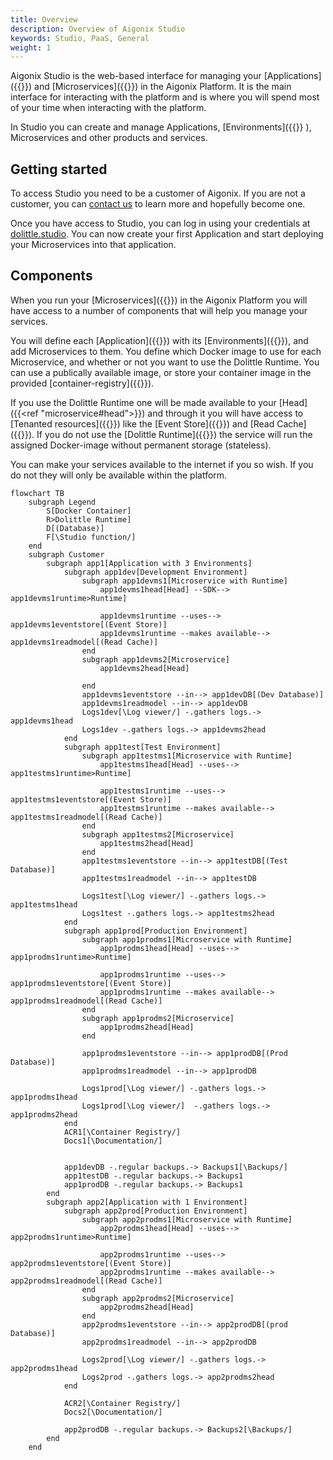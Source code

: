 ```yaml
---
title: Overview
description: Overview of Aigonix Studio
keywords: Studio, PaaS, General
weight: 1
---
```


Aigonix Studio is the web-based interface for managing your [Applications]({{<ref application>}}) and [Microservices]({{<ref microservice>}}) in the Aigonix Platform. It is the main interface for interacting with the platform and is where you will spend most of your time when interacting with the platform.

In Studio you can create and manage Applications, [Environments]({{<ref environment>}} ), Microservices and other products and services.

## Getting started

To access Studio you need to be a customer of Aigonix. If you are not a customer, you can [contact us](https://aigonix.com/contact) to learn more and hopefully become one.

Once you have access to Studio, you can log in using your credentials at [dolittle.studio](https://dolittle.studio). You can now create your first Application and start deploying your Microservices into that application.

## Components

When you run your [Microservices]({{<ref microservice>}}) in the Aigonix Platform you will have access to a number of components that will help you manage your services.

You will define each [Application]({{<ref application>}}) with its [Environments]({{<ref environment>}}), and add Microservices to them. You define which Docker image to use for each Microservice, and whether or not you want to use the Dolittle Runtime. You can use a publically available image, or store your container image in the provided [container-registry]({{<ref container_registry>}}).

If you use the Dolittle Runtime one will be made available to your [Head]({{<ref "microservice#head">}}) and through it you will have access to [Tenanted resources]({{<ref tenants>}}) like the [Event Store]({{<ref event_store>}}) and [Read Cache]({{<ref read_cache>}}). If you do not use the [Dolittle Runtime]({{<ref runtime>}}) the service will run the assigned Docker-image without permanent storage (stateless).

You can make your services available to the internet if you so wish. If you do not they will only be available within the platform.

```mermaid
flowchart TB
    subgraph Legend
        S[Docker Container]
        R>Dolittle Runtime]
        D[(Database)]
        F[\Studio function/]
    end
    subgraph Customer
        subgraph app1[Application with 3 Environments]
            subgraph app1dev[Development Environment]
                subgraph app1devms1[Microservice with Runtime]
                    app1devms1head[Head] --SDK--> app1devms1runtime>Runtime]

                    app1devms1runtime --uses--> app1devms1eventstore[(Event Store)]
                    app1devms1runtime --makes available--> app1devms1readmodel[(Read Cache)]
                end
                subgraph app1devms2[Microservice]
                    app1devms2head[Head]

                end
                app1devms1eventstore --in--> app1devDB[(Dev Database)]
                app1devms1readmodel --in--> app1devDB
                Logs1dev[\Log viewer/] -.gathers logs.-> app1devms1head
                Logs1dev -.gathers logs.-> app1devms2head
            end
            subgraph app1test[Test Environment]
                subgraph app1testms1[Microservice with Runtime]
                    app1testms1head[Head] --uses--> app1testms1runtime>Runtime]

                    app1testms1runtime --uses--> app1testms1eventstore[(Event Store)]
                    app1testms1runtime --makes available--> app1testms1readmodel[(Read Cache)]
                end
                subgraph app1testms2[Microservice]
                    app1testms2head[Head]
                end
                app1testms1eventstore --in--> app1testDB[(Test Database)]
                app1testms1readmodel --in--> app1testDB

                Logs1test[\Log viewer/] -.gathers logs.-> app1testms1head
                Logs1test -.gathers logs.-> app1testms2head
            end
            subgraph app1prod[Production Environment]
                subgraph app1prodms1[Microservice with Runtime]
                    app1prodms1head[Head] --uses-->  app1prodms1runtime>Runtime]

                    app1prodms1runtime --uses--> app1prodms1eventstore[(Event Store)]
                    app1prodms1runtime --makes available--> app1prodms1readmodel[(Read Cache)]
                end
                subgraph app1prodms2[Microservice]
                    app1prodms2head[Head]
                end

                app1prodms1eventstore --in--> app1prodDB[(Prod Database)]
                app1prodms1readmodel --in--> app1prodDB

                Logs1prod[\Log viewer/] -.gathers logs.-> app1prodms1head
                Logs1prod[\Log viewer/]  -.gathers logs.-> app1prodms2head
            end
            ACR1[\Container Registry/]
            Docs1[\Documentation/]


            app1devDB -.regular backups.-> Backups1[\Backups/]
            app1testDB -.regular backups.-> Backups1
            app1prodDB -.regular backups.-> Backups1
        end
        subgraph app2[Application with 1 Environment]
            subgraph app2prod[Production Environment]
                subgraph app2prodms1[Microservice with Runtime]
                    app2prodms1head[Head] --uses--> app2prodms1runtime>Runtime]

                    app2prodms1runtime --uses--> app2prodms1eventstore[(Event Store)]
                    app2prodms1runtime --makes available--> app2prodms1readmodel[(Read Cache)]
                end
                subgraph app2prodms2[Microservice]
                    app2prodms2head[Head]
                end
                app2prodms1eventstore --in--> app2prodDB[(prod Database)]
                app2prodms1readmodel --in--> app2prodDB

                Logs2prod[\Log viewer/] -.gathers logs.-> app2prodms1head
                Logs2prod -.gathers logs.-> app2prodms2head
            end

            ACR2[\Container Registry/]
            Docs2[\Documentation/]

            app2prodDB -.regular backups.-> Backups2[\Backups/]
        end
    end
```